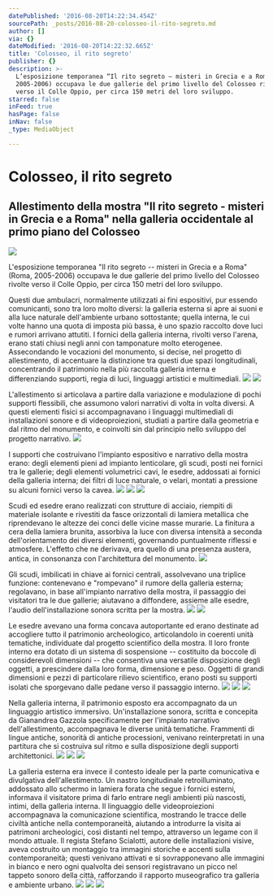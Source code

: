 ```yaml
---
datePublished: '2016-08-20T14:22:34.454Z'
sourcePath: _posts/2016-08-20-colosseo-il-rito-segreto.md
author: []
via: {}
dateModified: '2016-08-20T14:22:32.665Z'
title: 'Colosseo, il rito segreto'
publisher: {}
description: >-
  L’esposizione temporanea “Il rito segreto – misteri in Grecia e a Roma” (Roma,
  2005-2006) occupava le due gallerie del primo livello del Colosseo rivolte
  verso il Colle Oppio, per circa 150 metri del loro sviluppo.
starred: false
inFeed: true
hasPage: false
inNav: false
_type: MediaObject

---
```

# Colosseo, il rito segreto

## Allestimento della mostra "Il rito segreto - misteri in Grecia e a Roma" nella galleria occidentale al primo piano del Colosseo
![](https://the-grid-user-content.s3-us-west-2.amazonaws.com/feb204a8-6883-4f13-98be-128b44e9c60f.jpg)

L'esposizione temporanea "Il rito segreto -- misteri in Grecia e a Roma" (Roma, 2005-2006) occupava le due gallerie del primo livello del Colosseo rivolte verso il Colle Oppio, per circa 150 metri del loro sviluppo.

Questi due ambulacri, normalmente utilizzati ai fini espositivi, pur essendo comunicanti, sono tra loro molto diversi: la galleria esterna si apre ai suoni e alla luce naturale dell'ambiente urbano sottostante; quella interna, le cui volte hanno una quota di imposta più bassa, è uno spazio raccolto dove luci e rumori arrivano attutiti. I fornici della galleria interna, rivolti verso l'arena, erano stati chiusi negli anni con tamponature molto eterogenee. Assecondando le vocazioni del monumento, si decise, nel progetto di allestimento, di accentuare la distinzione tra questi due spazi longitudinali, concentrando il patrimonio nella più raccolta galleria interna e differenziando supporti, regia di luci, linguaggi artistici e multimediali.
![](https://the-grid-user-content.s3-us-west-2.amazonaws.com/4a6ef44f-d616-47d4-b41f-f88c8d09c6fb.jpg)
![](https://the-grid-user-content.s3-us-west-2.amazonaws.com/3fc11e5b-5b09-4e00-a04a-1f65565b6428.jpg)

L'allestimento si articolava a partire dalla variazione e modulazione di pochi supporti flessibili, che assumono valori narrativi di volta in volta diversi. A questi elementi fisici si accompagnavano i linguaggi multimediali di installazioni sonore e di videoproiezioni, studiati a partire dalla geometria e dal ritmo del monumento, e coinvolti sin dal principio nello sviluppo del progetto narrativo.
![](https://the-grid-user-content.s3-us-west-2.amazonaws.com/966868ee-1322-4155-a8b0-9acab1fdc5f0.jpg)

I supporti che costruivano l'impianto espositivo e narrativo della mostra erano: degli elementi pieni ad impianto lenticolare, gli scudi, posti nei fornici tra le gallerie; degli elementi volumetrici cavi, le esedre, addossati ai fornici della galleria interna; dei filtri di luce naturale, o velari, montati a pressione su alcuni fornici verso la cavea.
![](https://the-grid-user-content.s3-us-west-2.amazonaws.com/95d61537-c81a-4236-a962-533c35ca1667.jpg)
![](https://the-grid-user-content.s3-us-west-2.amazonaws.com/be4da203-0a48-450a-a50c-5ac6208dca13.jpg)
![](https://the-grid-user-content.s3-us-west-2.amazonaws.com/e59ce58b-161d-4f13-b89e-f7d019a7a6d2.jpg)

Scudi ed esedre erano realizzati con strutture di acciaio, riempiti di materiale isolante e rivestiti da fasce orizzontali di lamiera metallica che riprendevano le altezze dei conci delle vicine masse murarie. La finitura a cera della lamiera brunita, assorbiva la luce con diversa intensità a seconda dell'orientamento dei diversi elementi, governando puntualmente riflessi e atmosfere. L'effetto che ne derivava, era quello di una presenza austera, antica, in consonanza con l'architettura del monumento.
![](https://the-grid-user-content.s3-us-west-2.amazonaws.com/a8e6b8af-ebf2-4ca4-a94d-daa4370da117.jpg)

Gli scudi, imbilicati in chiave ai fornici centrali, assolvevano una triplice funzione: contenevano e "rompevano" il rumore della galleria esterna; regolavano, in base all'impianto narrativo della mostra, il passaggio dei visitatori tra le due gallerie; aiutavano a diffondere, assieme alle esedre, l'audio dell'installazione sonora scritta per la mostra.
![](https://the-grid-user-content.s3-us-west-2.amazonaws.com/cf035425-68f3-48de-9837-91f51bcfb75d.jpg)
![](https://the-grid-user-content.s3-us-west-2.amazonaws.com/c4a7d442-0165-4f21-967c-262f70c9cc8c.jpg)

Le esedre avevano una forma concava autoportante ed erano destinate ad accogliere tutto il patrimonio archeologico, articolandolo in coerenti unità tematiche, individuate dal progetto scientifico della mostra. Il loro fronte interno era dotato di un sistema di sospensione -- costituito da boccole di considerevoli dimensioni -- che consentiva una versatile disposizione degli oggetti, a prescindere dalla loro forma, dimensione e peso. Oggetti di grandi dimensioni e pezzi di particolare rilievo scientifico, erano posti su supporti isolati che sporgevano dalle pedane verso il passaggio interno.
![](https://the-grid-user-content.s3-us-west-2.amazonaws.com/6d3d1bc4-9f6b-49aa-be42-22ecb1f3a24b.jpg)
![](https://the-grid-user-content.s3-us-west-2.amazonaws.com/62a2ed50-ea38-4351-a11b-643cf18404e7.jpg)
![](https://the-grid-user-content.s3-us-west-2.amazonaws.com/5e1a8d57-cd88-449f-8364-9ec15d399373.jpg)

Nella galleria interna, il patrimonio esposto era accompagnato da un linguaggio artistico immersivo. Un'installazione sonora, scritta e concepita da Gianandrea Gazzola specificamente per l'impianto narrativo dell'allestimento, accompagnava le diverse unità tematiche. Frammenti di lingue antiche, sonorità di antiche processioni, venivano reinterpretati in una partitura che si costruiva sul ritmo e sulla disposizione degli supporti architettonici.
![](https://the-grid-user-content.s3-us-west-2.amazonaws.com/fd761c78-c314-449c-bd3e-dfb844c41372.jpg)
![](https://the-grid-user-content.s3-us-west-2.amazonaws.com/cb44397d-aaee-4daf-aa86-7ad9375f7324.jpg)
![](https://the-grid-user-content.s3-us-west-2.amazonaws.com/308eeb22-374a-4e38-aa1f-ddab16e4be70.jpg)

La galleria esterna era invece il contesto ideale per la parte comunicativa e divulgativa dell'allestimento. Un nastro longitudinale retroilluminato, addossato allo schermo in lamiera forata che segue i fornici esterni, informava il visitatore prima di farlo entrare negli ambienti più nascosti, intimi, della galleria interna. Il linguaggio delle videoproiezioni accompagnava la comunicazione scientifica, mostrando le tracce delle civiltà antiche nella contemporaneità, aiutando a introdurre la visita ai patrimoni archeologici, così distanti nel tempo, attraverso un legame con il mondo attuale. Il regista Stefano Scialotti, autore delle installazioni visive, aveva costruito un montaggio tra immagini storiche e accenti sulla contemporaneità; questi venivano attivati e si sovrapponevano alle immagini in bianco e nero ogni qualvolta dei sensori registravano un picco nel tappeto sonoro della città, rafforzando il rapporto museografico tra galleria e ambiente urbano.
![](https://the-grid-user-content.s3-us-west-2.amazonaws.com/309d0b13-2fc6-4353-8b3f-817070077ddb.jpg)
![](https://the-grid-user-content.s3-us-west-2.amazonaws.com/cf3a0cbc-3150-4e1b-93a5-6606f4b6bc88.jpg)
![](https://the-grid-user-content.s3-us-west-2.amazonaws.com/0f962fb5-8cdc-4bb2-9de3-8a3bf6043ab3.jpg)
